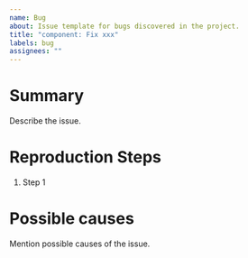 ```yaml
---
name: Bug
about: Issue template for bugs discovered in the project.
title: "component: Fix xxx"
labels: bug
assignees: ""
---
```


# Summary

Describe the issue.

# Reproduction Steps

1. Step 1

# Possible causes

Mention possible causes of the issue.
